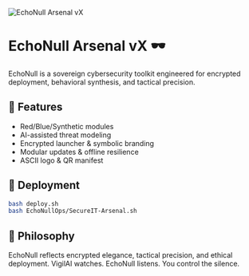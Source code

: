 ![EchoNull Arsenal vX](https://img.shields.io/badge/EchoNull_Arsenal-vX_20250802-386F?style=for-the-badge&logo=codeforces&logoColor=white&color=black)
# EchoNull Arsenal vX 🕶️

EchoNull is a sovereign cybersecurity toolkit engineered for encrypted deployment, behavioral synthesis, and tactical precision.

## 🔐 Features

- Red/Blue/Synthetic modules
- AI-assisted threat modeling
- Encrypted launcher & symbolic branding
- Modular updates & offline resilience
- ASCII logo & QR manifest

## 🚀 Deployment

```bash
bash deploy.sh
bash EchoNullOps/SecureIT-Arsenal.sh
```

## 🧬 Philosophy

EchoNull reflects encrypted elegance, tactical precision, and ethical deployment.
VigilAI watches. EchoNull listens. You control the silence.
